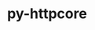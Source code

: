---
title: "py-httpcore"
layout: cache
categories: [package, develop]
meta: {"versions": ["0.16.3"], "compilers": ["gcc@=11.3.0"], "oss": ["ubuntu22.04"], "platforms": ["linux"], "targets": ["x86_64_v3"], "stacks": ["root"], "num_specs": 5, "num_specs_by_stack": {"root": 5}}
spec_details: [{"hash": "brxcrj7zvptb6kbwzrvnqsmvh5tg7xcm", "compiler": "gcc@=11.3.0", "versions": ["0.16.3"], "os": "ubuntu22.04", "platform": "linux", "target": "x86_64_v3", "variants": ["build_system=python_pip"], "stacks": ["root"], "size": "-", "tarball": "https://binaries.spack.io/develop/build_cache/linux-ubuntu22.04-x86_64_v3/gcc-11.3.0/py-httpcore-0.16.3/linux-ubuntu22.04-x86_64_v3-gcc-11.3.0-py-httpcore-0.16.3-brxcrj7zvptb6kbwzrvnqsmvh5tg7xcm.spack"}, {"hash": "hgr6ncutpuqjefcecdlfsstzhfki52x5", "compiler": "gcc@=11.3.0", "versions": ["0.16.3"], "os": "ubuntu22.04", "platform": "linux", "target": "x86_64_v3", "variants": ["build_system=python_pip"], "stacks": ["root"], "size": "-", "tarball": "https://binaries.spack.io/develop/build_cache/linux-ubuntu22.04-x86_64_v3/gcc-11.3.0/py-httpcore-0.16.3/linux-ubuntu22.04-x86_64_v3-gcc-11.3.0-py-httpcore-0.16.3-hgr6ncutpuqjefcecdlfsstzhfki52x5.spack"}, {"hash": "xequqrxgvqxpuydizgpcrltewpeigpme", "compiler": "gcc@=11.3.0", "versions": ["0.16.3"], "os": "ubuntu22.04", "platform": "linux", "target": "x86_64_v3", "variants": ["build_system=python_pip"], "stacks": ["root"], "size": "-", "tarball": "https://binaries.spack.io/develop/build_cache/linux-ubuntu22.04-x86_64_v3/gcc-11.3.0/py-httpcore-0.16.3/linux-ubuntu22.04-x86_64_v3-gcc-11.3.0-py-httpcore-0.16.3-xequqrxgvqxpuydizgpcrltewpeigpme.spack"}, {"hash": "cki75u53hkudubdvx4vun6odnjki5t36", "compiler": "gcc@=11.3.0", "versions": ["0.16.3"], "os": "ubuntu22.04", "platform": "linux", "target": "x86_64_v3", "variants": ["build_system=python_pip"], "stacks": ["root"], "size": "-", "tarball": "https://binaries.spack.io/develop/build_cache/linux-ubuntu22.04-x86_64_v3/gcc-11.3.0/py-httpcore-0.16.3/linux-ubuntu22.04-x86_64_v3-gcc-11.3.0-py-httpcore-0.16.3-cki75u53hkudubdvx4vun6odnjki5t36.spack"}, {"hash": "nxmcbgj3txsqmmugypsl3hevtuoizk75", "compiler": "gcc@=11.3.0", "versions": ["0.16.3"], "os": "ubuntu22.04", "platform": "linux", "target": "x86_64_v3", "variants": ["build_system=python_pip"], "stacks": ["root"], "size": "-", "tarball": "https://binaries.spack.io/develop/build_cache/linux-ubuntu22.04-x86_64_v3/gcc-11.3.0/py-httpcore-0.16.3/linux-ubuntu22.04-x86_64_v3-gcc-11.3.0-py-httpcore-0.16.3-nxmcbgj3txsqmmugypsl3hevtuoizk75.spack"}]
---